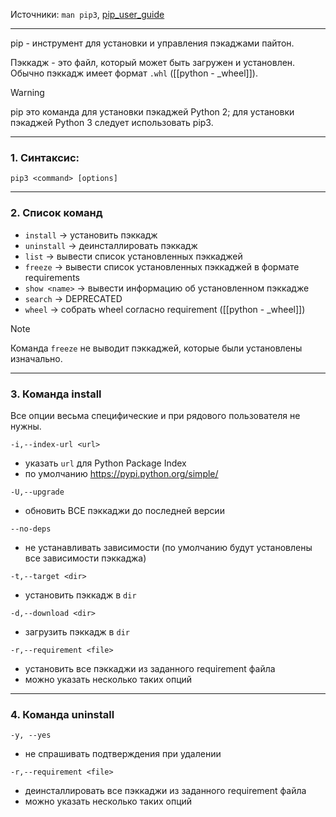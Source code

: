 Источники: `man pip3`, [pip_user_guide](https://pip.pypa.io/en/stable/user_guide/)
___
pip - инструмент для установки и управления пэкаджами пайтон.

Пэккадж - это файл, который может быть загружен и установлен.
Обычно пэккадж имеет формат `.whl` ([[python - _wheel]]).

>[!warning]
>pip это команда для установки пэкаджей Python 2; для установки пэкаджей Python 3 следует использовать pip3.

___
### 1. Синтаксис:

`pip3 <command> [options]`

___
### 2. Список команд

- `install` -> установить пэккадж
- `uninstall` -> деинсталлировать пэккадж
- `list` -> вывести список установленных пэккаджей
- `freeze` -> вывести список установленных пэккаджей в формате requirements
- `show <name>` -> вывести информацию об установленном пэккадже
- `search` -> DEPRECATED
- `wheel` -> собрать wheel согласно requirement ([[python - _wheel]])

>[!note]
>Команда `freeze` не выводит пэккаджей, которые были установлены изначально.

___
### 3. Команда  install

Все опции весьма специфические и при рядового пользователя не нужны.

`-i,--index-url <url>`
- указать `url` для Python Package Index
- по умолчанию https://pypi.python.org/simple/

`-U,--upgrade`
- обновить ВСЕ пэккаджи до последней версии

`--no-deps`
- не устанавливать зависимости (по умолчанию будут установлены все зависимости пэккаджа)

`-t,--target <dir>`
- установить пэккадж в `dir`

`-d,--download <dir>`
- загрузить пэккадж в `dir`

`-r,--requirement <file>`
- установить все пэккаджи из заданного requirement файла 
- можно указать несколько таких опций

___
### 4. Команда  uninstall

`-y, --yes`
- не спрашивать подтверждения при удалении

`-r,--requirement <file>`
- деинсталлировать все пэккаджи из заданного requirement файла 
- можно указать несколько таких опций


